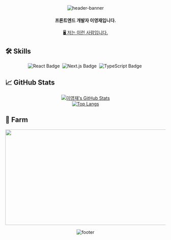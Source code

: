 <div align="center">
  <!-- HEADER BANNER -->
  <img src="https://capsule-render.vercel.app/api?type=soft&color=auto&height=200&section=header&text=👋안녕%2C%20세상!&fontSize=50" alt="header-banner" />

  <!-- INTRO -->
  #### 프론트엔드 개발자 **이영재**입니다.

  [🖥️ 저는 이런 사람입니다.](https://youngjae-portfolio.vercel.app/)  
</div>

## 🛠️ Skills

<p align="center">
  <!-- React -->
  <img src="https://img.shields.io/badge/React-61DAFB?logo=react&logoColor=ffffff" alt="React Badge" />&nbsp;
  <!-- Next.js -->
  <img src="https://img.shields.io/badge/Next.js-000000?logo=next.js&logoColor=ffffff" alt="Next.js Badge" />&nbsp;
  <!-- TypeScript -->
  <img src="https://img.shields.io/badge/TypeScript-3178C6?logo=typescript&logoColor=ffffff" alt="TypeScript Badge" />&nbsp;
</p>


## 📈 GitHub Stats

<div align="center">
  
[![이영재’s GitHub Stats](https://github-readme-stats.vercel.app/api?username=Lee-Young-Jae&theme=radical&show_icons=true)](https://github.com/Lee-Young-Jae)  
[![Top Langs](https://github-readme-stats.vercel.app/api/top-langs/?username=Lee-Young-Jae&layout=compact&theme=radical)](https://github.com/Lee-Young-Jae)

</div>



## 🐥 Farm 
<div align="center">
  
<a href="https://www.gitanimals.org/en_US?utm_medium=image&utm_source=Lee-Young-Jae&utm_content=farm">
<img
  src="https://render.gitanimals.org/farms/Lee-Young-Jae"
  width="600"
  height="300"
/>
</a>


![footer](https://capsule-render.vercel.app/api?type=waving&color=auto&height=90&section=footer&fontColor=FFFFFF&fontSize=30)

</div>


